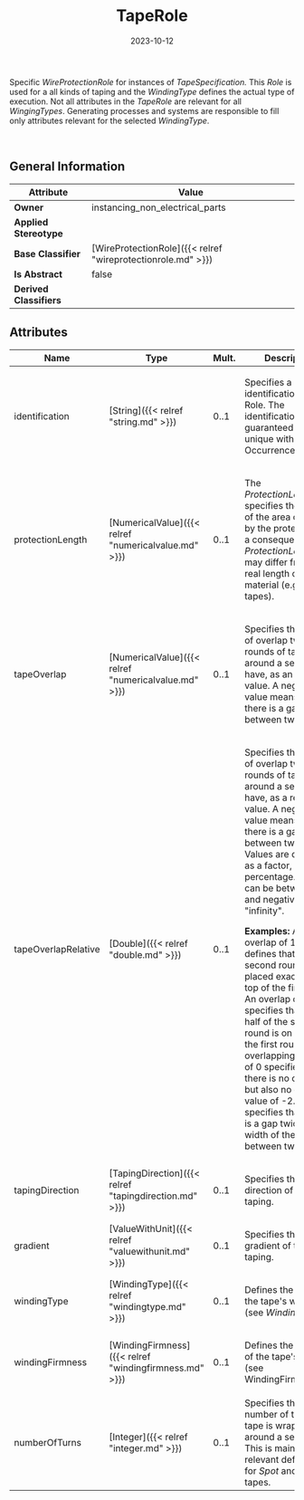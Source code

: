 ﻿---
title: TapeRole
toc: false
type: specs
date: "2023-10-12"
draft: false
specification: VEC
version: 2.1.0
documentType: "Recommendation"
elementType: Class
classes:
  - TapeRole
menu_name: vec-2.1.0
---
<p> Specific <i>WireProtectionRole </i>for instances of <i>TapeSpecification. </i>This <i>Role</i> is used for a all kinds of taping and the <i>WindingType</i> defines the actual type of execution. Not all attributes in the <i>TapeRole</i> are relevant for all <i>WingingTypes</i>. Generating processes and systems are responsible to fill only attributes relevant for the selected <i>WindingType</i>.      </p>      <p> &#160;      </p>

## General Information

| Attribute               | Value |
|-------------------------|-------|
| **Owner**               | instancing_non_electrical_parts |
| **Applied Stereotype**  |   |
| **Base Classifier**     | [WireProtectionRole]({{< relref "wireprotectionrole.md" >}})<br/>  |
| **Is Abstract**         | false |
| **Derived Classifiers** |   |

## Attributes
|  Name  |  Type  |  Mult.  |  Description  |  Owning Classifier  |
|--------|--------|---------|---------------|--------------|
|identification| [String]({{< relref "string.md" >}}) | 0..1 | <p> Specifies a unique identification of the Role. The identification is guaranteed to be unique within the OccurrenceOrUsage.      </p> | [Role]({{< relref "role.md" >}}) |
|protectionLength| [NumericalValue]({{< relref "numericalvalue.md" >}}) | 0..1 | <p> The <i>ProtectionLength</i> specifies the length of the area covered by the protection. As a consequence, the <i>ProtectionLength</i> may differ from the real length of the material (e.g. for tapes).      </p> | [WireProtectionRole]({{< relref "wireprotectionrole.md" >}}) |
|tapeOverlap| [NumericalValue]({{< relref "numericalvalue.md" >}}) | 0..1 | <p> Specifies the amount of overlap two rounds of taping around a segment have, as an absolute value. A negative value means, that there is a gap between two rounds.      </p> | [TapeRole]({{< relref "taperole.md" >}}) |
|tapeOverlapRelative| [Double]({{< relref "double.md" >}}) | 0..1 | <p> Specifies the amount of overlap two rounds of taping around a segment have, as a relative value. A negative value means, that there is a gap between two rounds. Values are defined as a factor, not as a percentage. Values can be between 1.0 and negative &quot;infinity&quot;.      </p>      <p> <b>Examples:</b> An overlap of 1.0 defines that the second round is placed exactly on top of the first one. An overlap of 0.5 specifies that one half of the second round is on top of the first round (50% overlapping), a value of 0 specifies, that there is no overlap, but also no gap. A value of -2.0 specifies that there is a gap twice the width of the tape between two rounds.      </p> | [TapeRole]({{< relref "taperole.md" >}}) |
|tapingDirection| [TapingDirection]({{< relref "tapingdirection.md" >}}) | 0..1 | <p>Specifies the direction of the taping. </p> | [TapeRole]({{< relref "taperole.md" >}}) |
|gradient| [ValueWithUnit]({{< relref "valuewithunit.md" >}}) | 0..1 | <p>Specifies the gradient of the taping. </p> | [TapeRole]({{< relref "taperole.md" >}}) |
|windingType| [WindingType]({{< relref "windingtype.md" >}}) | 0..1 | <p> Defines the type of the tape's winding (see <i>WindingType</i>).      </p> | [TapeRole]({{< relref "taperole.md" >}}) |
|windingFirmness| [WindingFirmness]({{< relref "windingfirmness.md" >}}) | 0..1 | <p> Defines the firmness of the tape's winding (see WindingFirmness).      </p> | [TapeRole]({{< relref "taperole.md" >}}) |
|numberOfTurns| [Integer]({{< relref "integer.md" >}}) | 0..1 | Specifies the number of turns, the tape is wrapped around a segment. This is mainly a relevant definition for <i>Spot</i> and <i>Cross </i>tapes. | [TapeRole]({{< relref "taperole.md" >}}) |





